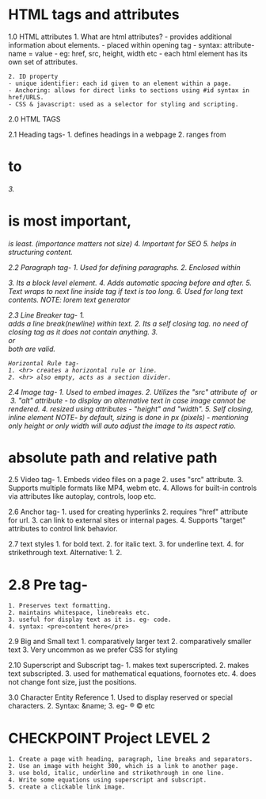 
# HTML tags and attributes

1.0 HTML attributes
    1. What are html attributes?
    - provides additional information about elements.
    - placed within opening tag
    - syntax: attribute-name =  value
    - eg: href, src, height, width etc
    - each html element has its own set of attributes.

    2. ID property
    - unique identifier: each id given to an element within a page.
    - Anchoring: allows for direct links to sections using #id syntax in href/URLS.
    - CSS & javascript: used as a selector for styling and scripting.


2.0 HTML TAGS

2.1 Heading tags-
    1. defines headings in a webpage
    2. ranges from <h1> to <h6>
    3. <h1> is most important, <h6> is least. (importance matters not size)
    4. Important for SEO
    5. helps in structuring content.

2.2 Paragraph tag-
    1. Used for defining paragraphs.
    2. Enclosed within <p></p>
    3. Its a block level element.
    4. Adds automatic spacing before and after.
    5. Text wraps to next line inside tag if text is too long.
    6. Used for long text contents.
    NOTE: lorem text generator

2.3 Line Breaker tag-
    1. <br> adds a line break(newline) within text.
    2. Its a self closing tag. no need of closing tag as it does not contain anything.
    3. <br> or <br/> both are valid.

    Horizontal Rule tag-
    1. <hr> creates a horizontal rule or line.
    2. <hr> also empty, acts as a section divider.

2.4 Image tag-
    1. Used to embed images.
    2. Utilizes the "src" attribute of <img> or <image>
    3. "alt" attribute - to display an alternative text in case image cannot be rendered.
    4. resized using attributes - "height" and "width".
    5. Self closing, inline element
NOTE- by default, sizing is done in px (pixels) 
    - mentioning only height or only width will auto adjust the image to its aspect ratio.

# absolute path and relative path

2.5 Video tag-
    1. Embeds video files on a page
    2. uses "src" attribute.
    3. Supports multiple formats like MP4, webm etc.
    4. Allows for built-in controls via attributes like autoplay, controls, loop etc. 

2.6 Anchor tag-
    1. used for creating hyperlinks
    2. requires "href" attribute for url.
    3. can link to external sites or internal pages.
    4. Supports "target" attributes to control link behavior.

2.7 text styles
    1. <b></b> for bold text.
    2. <i></i> for italic text.
    3. <u></u> for underline text.
    4. <s></s> for strikethrough text.
Alternative:
    1. <strong></strong>
    2. <em></em>

# 2.8 Pre tag-
    1. Preserves text formatting.
    2. maintains whitespace, linebreaks etc.
    3. useful for display text as it is. eg- code.
    4. syntax: <pre>content here</pre>

2.9 Big and Small text 
    1. <big></big> comparatively larger text
    2. <small></small> comparatively smaller text
    3. Very uncommon as we prefer CSS for styling

2.10 Superscript and Subscript tag-
    1. <sup></sup> makes text superscripted.
    2. <sub></sub> makes text subscripted.
    3. used for mathematical equations, foornotes etc.
    4. does not change font size, just the positions.


3.0 Character Entity Reference
    1. Used to display reserved or special characters.
    2. Syntax: &name;
    3. eg- &reg; &copy; etc

# CHECKPOINT Project LEVEL 2
    1. Create a page with heading, paragraph, line breaks and separators.
    2. Use an image with height 300, which is a link to another page.
    3. use bold, italic, underline and strikethrough in one line.
    4. Write some equations using superscript and subscript.
    5. create a clickable link image.